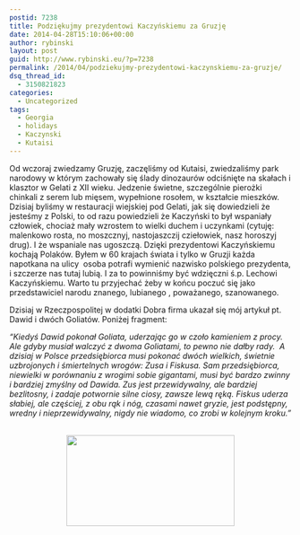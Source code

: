 ```yaml
---
postid: 7238
title: Podziękujmy prezydentowi Kaczyńskiemu za Gruzję
date: 2014-04-28T15:10:06+00:00
author: rybinski
layout: post
guid: http://www.rybinski.eu/?p=7238
permalink: /2014/04/podziekujmy-prezydentowi-kaczynskiemu-za-gruzje/
dsq_thread_id:
  - 3150821823
categories:
  - Uncategorized
tags:
  - Georgia
  - holidays
  - Kaczynski
  - Kutaisi
---
```

Od wczoraj zwiedzamy Gruzję, zaczęliśmy od Kutaisi, zwiedzaliśmy park narodowy w którym zachowały się ślady dinozaurów odciśnięte na skałach i klasztor w Gelati z XII wieku. Jedzenie świetne, szczególnie pierożki chinkali z serem lub mięsem, wypełnione rosołem, w kształcie mieszków. Dzisiaj byliśmy w restauracji wiejskiej pod Gelati, jak się dowiedzieli że jesteśmy z Polski, to od razu powiedzieli że Kaczyński to był wspaniały człowiek, chociaż mały wzrostem to wielki duchem i uczynkami (cytuję: malenkowo rosta, no moszcznyj, nastojaszczij cziełowiek, nasz horoszyj drug). I że wspaniale nas ugoszczą. Dzięki prezydentowi Kaczyńskiemu kochają Polaków. Byłem w 60 krajach świata i tylko w Gruzji każda napotkana na ulicy  osoba potrafi wymienić nazwisko polskiego prezydenta, i szczerze nas tutaj lubią. I za to powinniśmy być wdzięczni ś.p. Lechowi Kaczyńskiemu. Warto tu przyjechać żeby w końcu poczuć się jako przedstawiciel narodu znanego, lubianego , poważanego, szanowanego.

Dzisiaj w Rzeczpospolitej w dodatki Dobra firma ukazał się mój artykuł pt. Dawid i dwóch Goliatów. Poniżej fragment:

_“Kiedyś Dawid pokonał Goliata, uderzając go w czoło kamieniem z procy. Ale gdyby musiał walczyć z dwoma Goliatami, to pewno nie dałby rady.  A dzisiaj w Polsce przedsiębiorca musi pokonać dwóch wielkich, świetnie uzbrojonych i śmiertelnych wrogów: Zusa i Fiskusa. Sam przedsiębiorca, niewielki w porównaniu z wrogimi sobie gigantami, musi być bardzo zwinny i bardziej zmyślny od Dawida. Zus jest przewidywalny, ale bardziej bezlitosny, i zadaje potwornie silne ciosy, zawsze lewą ręką. Fiskus uderza słabiej, ale częściej, z obu rąk i nóg, czasami nawet gryzie, jest podstępny, wredny i nieprzewidywalny, nigdy nie wiadomo, co zrobi w kolejnym kroku.”_

<p style="text-align: center;">
  <a href="http://www.money.pl/ekonomicznyblogroku/ranking/85753b070cce82366aac39e7f003d18e/"><br /> <img class="aligncenter" style="border: 0px;" src="http://static1.money.pl/i/ebr-1.png" alt="" width="300" height="162" border="0" /><br /> </a>
</p>
